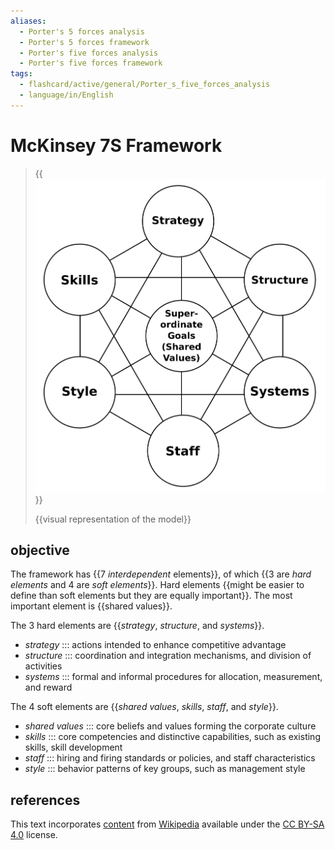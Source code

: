 ```yaml
---
aliases:
  - Porter's 5 forces analysis
  - Porter's 5 forces framework
  - Porter's five forces analysis
  - Porter's five forces framework
tags:
  - flashcard/active/general/Porter_s_five_forces_analysis
  - language/in/English
---
```


# McKinsey 7S Framework

> {{![visual representation of the model](../archives/Wikimedia%20Commons/McKinsey%207S%20framework.svg)}}
>
> {{visual representation of the model}}

## objective

The framework has {{7 _interdependent_ elements}}, of which {{3 are _hard elements_ and 4 are _soft elements_}}. Hard elements {{might be easier to define than soft elements but they are equally important}}. The most important element is {{shared values}}.

The 3 hard elements are {{_strategy_, _structure_, and _systems_}}.

- _strategy_ ::: actions intended to enhance competitive advantage
- _structure_ ::: coordination and integration mechanisms, and division of activities
- _systems_ ::: formal and informal procedures for allocation, measurement, and reward

The 4 soft elements are {{_shared values_, _skills_, _staff_, and _style_}}.

- _shared values_ ::: core beliefs and values forming the corporate culture
- _skills_ ::: core competencies and distinctive capabilities, such as existing skills, skill development
- _staff_ ::: hiring and firing standards or policies, and staff characteristics
- _style_ ::: behavior patterns of key groups, such as management style

## references

This text incorporates [content](https://en.wikipedia.org/wiki/McKinsey_7S_Framework) from [Wikipedia](Wikipedia.md) available under the [CC BY-SA 4.0](https://creativecommons.org/licenses/by-sa/4.0/) license.
